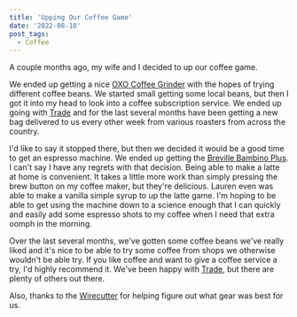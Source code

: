 ```yaml
---
title: 'Upping Our Coffee Game'
date: '2022-08-18'
post_tags:
  - Coffee
---
```


A couple months ago, my wife and I decided to up our coffee game.
<!-- excerpt -->

We ended up getting a nice [OXO Coffee Grinder](https://www.oxo.com/conical-burr-coffee-grinder.html) with the hopes of trying different coffee beans. We started small getting some local beans, but then I got it into my head to look into a coffee subscription service. We ended up going with [Trade](https://www.drinktrade.com/) and for the last several months have been getting a new bag delivered to us every other week from various roasters from across the country.

I'd like to say it stopped there, but then we decided it would be a good time to get an espresso machine. We ended up getting the [Breville Bambino Plus](https://www.breville.com/us/en/products/espresso/bes500.html). I can't say I have any regrets with that decision. Being able to make a latte at home is convenient. It takes a little more work than simply pressing the brew button on my coffee maker, but they're delicious. Lauren even was able to make a vanilla simple syrup to up the latte game. I'm hoping to be able to get using the machine down to a science enough that I can quickly and easily add some espresso shots to my coffee when I need that extra oomph in the morning.

Over the last several months, we've gotten some coffee beans we've really liked and it's nice to be able to try some coffee from shops we otherwise wouldn't be able try. If you like coffee and want to give a coffee service a try, I'd highly recommend it. We've been happy with [Trade](https://www.drinktrade.com/), but there are plenty of others out there.

Also, thanks to the [Wirecutter](https://www.nytimes.com/wirecutter/) for helping figure out what gear was best for us.